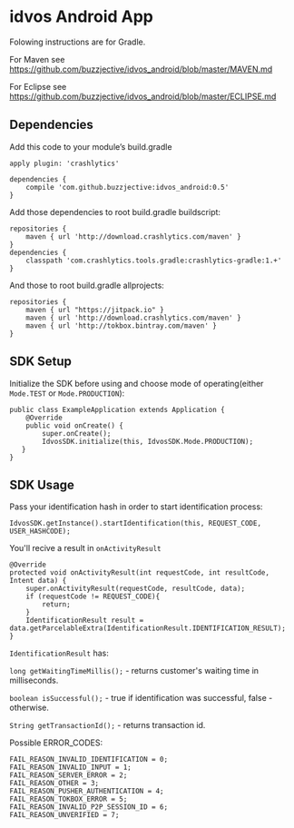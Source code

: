 # idvos Android App

Folowing instructions are for Gradle. 

For Maven see https://github.com/buzzjective/idvos_android/blob/master/MAVEN.md

For Eclipse see https://github.com/buzzjective/idvos_android/blob/master/ECLIPSE.md

## Dependencies

Add this code to your module’s build.gradle

    apply plugin: 'crashlytics'

    dependencies {
        compile 'com.github.buzzjective:idvos_android:0.5'
    }

Add those dependencies to root build.gradle buildscript:

    repositories {
        maven { url 'http://download.crashlytics.com/maven' }
    }
    dependencies {
        classpath 'com.crashlytics.tools.gradle:crashlytics-gradle:1.+'
    }

And those to root build.gradle allprojects:

    repositories {
        maven { url "https://jitpack.io" }
        maven { url 'http://download.crashlytics.com/maven' }
        maven { url 'http://tokbox.bintray.com/maven' }
    }


## SDK Setup

Initialize the SDK before using and choose mode of operating(either `Mode.TEST` or `Mode.PRODUCTION`):

    public class ExampleApplication extends Application {
        @Override
        public void onCreate() {
            super.onCreate();
            IdvosSDK.initialize(this, IdvosSDK.Mode.PRODUCTION);
       }
    }

## SDK Usage

Pass your identification hash in order to start identification process:

    IdvosSDK.getInstance().startIdentification(this, REQUEST_CODE, USER_HASHCODE);

You'll recive a result in `onActivityResult`

    @Override
    protected void onActivityResult(int requestCode, int resultCode, Intent data) {
        super.onActivityResult(requestCode, resultCode, data);
        if (requestCode != REQUEST_CODE){
            return;
        }
        IdentificationResult result = data.getParcelableExtra(IdentificationResult.IDENTIFICATION_RESULT);
    }

`IdentificationResult` has:

`long getWaitingTimeMillis();` - returns customer's waiting time in milliseconds.

`boolean isSuccessful();` - true if identification was successful, false - otherwise.

`String getTransactionId();` - returns transaction id.


Possible ERROR_CODES:
    
    FAIL_REASON_INVALID_IDENTIFICATION = 0;
    FAIL_REASON_INVALID_INPUT = 1;
    FAIL_REASON_SERVER_ERROR = 2;
    FAIL_REASON_OTHER = 3;
    FAIL_REASON_PUSHER_AUTHENTICATION = 4;
    FAIL_REASON_TOKBOX_ERROR = 5;
    FAIL_REASON_INVALID_P2P_SESSION_ID = 6;
    FAIL_REASON_UNVERIFIED = 7;
	
